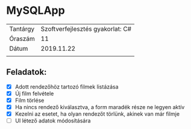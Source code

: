 # MySQLApp
|||
|--|--|
|Tantárgy|Szoftverfejlesztés gyakorlat: C#|
|Óraszám|11|
|Dátum|2019.11.22|
|||

## Feladatok:

 - [x] Adott rendezőhöz tartozó filmek listázása
 - [x] Új film felvétele
 - [x] Film törlése
 - [x] Ha nincs rendező kiválasztva, a form maradék része ne legyen aktív
 - [x] Kezelni az esetet, ha olyan rendezőt törlünk, akinek van már filmje
 - [ ] UI létező adatok módosítására
